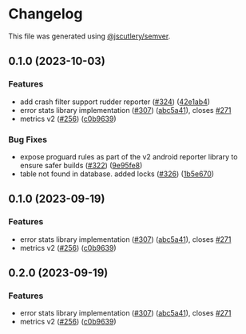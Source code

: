 # Changelog

This file was generated using [@jscutlery/semver](https://github.com/jscutlery/semver).

## 0.1.0 (2023-10-03)


### Features

* add crash filter support rudder reporter ([#324](https://github.com/rudderlabs/rudder-sdk-android/issues/324)) ([42e1ab4](https://github.com/rudderlabs/rudder-sdk-android/commit/42e1ab4619f77c8c00f05a954dd5aff3cbcd3842))
* error stats library implementation  ([#307](https://github.com/rudderlabs/rudder-sdk-android/issues/307)) ([abc5a41](https://github.com/rudderlabs/rudder-sdk-android/commit/abc5a410affda77d99b731e645d38e18e6d05037)), closes [#271](https://github.com/rudderlabs/rudder-sdk-android/issues/271)
* metrics v2 ([#256](https://github.com/rudderlabs/rudder-sdk-android/issues/256)) ([c0b9639](https://github.com/rudderlabs/rudder-sdk-android/commit/c0b96397a14c5ff5baa3900804fd3b5b02d21304))


### Bug Fixes

* expose proguard rules as part of the v2 android reporter library to ensure safer builds ([#322](https://github.com/rudderlabs/rudder-sdk-android/issues/322)) ([9e95fe8](https://github.com/rudderlabs/rudder-sdk-android/commit/9e95fe87e4ae9a4e5f2aedc9cf57df74a6190bad))
* table not found in database. added locks ([#326](https://github.com/rudderlabs/rudder-sdk-android/issues/326)) ([1b5e670](https://github.com/rudderlabs/rudder-sdk-android/commit/1b5e670d5b10fe640099dc11353ae746ea6035b0))

## 0.1.0 (2023-09-19)


### Features

* error stats library implementation  ([#307](https://github.com/rudderlabs/rudder-sdk-android/issues/307)) ([abc5a41](https://github.com/rudderlabs/rudder-sdk-android/commit/abc5a410affda77d99b731e645d38e18e6d05037)), closes [#271](https://github.com/rudderlabs/rudder-sdk-android/issues/271)
* metrics v2 ([#256](https://github.com/rudderlabs/rudder-sdk-android/issues/256)) ([c0b9639](https://github.com/rudderlabs/rudder-sdk-android/commit/c0b96397a14c5ff5baa3900804fd3b5b02d21304))

## 0.2.0 (2023-09-19)


### Features

* error stats library implementation  ([#307](https://github.com/rudderlabs/rudder-sdk-android/issues/307)) ([abc5a41](https://github.com/rudderlabs/rudder-sdk-android/commit/abc5a410affda77d99b731e645d38e18e6d05037)), closes [#271](https://github.com/rudderlabs/rudder-sdk-android/issues/271)
* metrics v2 ([#256](https://github.com/rudderlabs/rudder-sdk-android/issues/256)) ([c0b9639](https://github.com/rudderlabs/rudder-sdk-android/commit/c0b96397a14c5ff5baa3900804fd3b5b02d21304))
